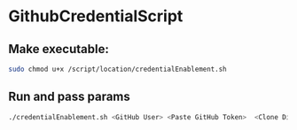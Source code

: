 # GithubCredentialScript

## Make executable:
```bash
sudo chmod u+x /script/location/credentialEnablement.sh
```

## Run and pass params
```bash
./credentialEnablement.sh <GitHub User> <Paste GitHub Token>  <Clone Directory>
```
